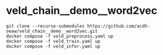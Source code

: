 # veld_chain__demo__word2vec

```
git clone --recurse-submodules https://github.com/acdh-oeaw/veld_chain__demo__word2vec.git
docker compose -f veld_preprocess.yaml up
docker compose -f veld_train.yaml up
docker compose -f veld_infer.yaml up
```

